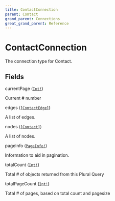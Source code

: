 ```yaml
---
title: ContactConnection
parent: Contact
grand_parent: Connections
great_grand_parent: Reference
---
```


# ContactConnection

The connection type for Contact.

## Fields

<div class="field-entry ">
  <span id="current_page" class="field-name anchored">currentPage (<code><a href="/docs/reference/scalar/int">Int!</a></code>)</span>

  <div class="description-wrapper">
   <p>Current # number</p>

  </div>
</div>

<div class="field-entry ">
  <span id="edges" class="field-name anchored">edges (<code><a href="/docs/reference/connection_type/contact/contact_edge">[ContactEdge]</a></code>)</span>

  <div class="description-wrapper">
   <p>A list of edges.</p>

  </div>
</div>

<div class="field-entry ">
  <span id="nodes" class="field-name anchored">nodes (<code><a href="/docs/reference/object/contact">[Contact]</a></code>)</span>

  <div class="description-wrapper">
   <p>A list of nodes.</p>

  </div>
</div>

<div class="field-entry ">
  <span id="page_info" class="field-name anchored">pageInfo (<code><a href="/docs/reference/object/page_info">PageInfo!</a></code>)</span>

  <div class="description-wrapper">
   <p>Information to aid in pagination.</p>

  </div>
</div>

<div class="field-entry ">
  <span id="total_count" class="field-name anchored">totalCount (<code><a href="/docs/reference/scalar/int">Int!</a></code>)</span>

  <div class="description-wrapper">
   <p>Total # of objects returned from this Plural Query</p>

  </div>
</div>

<div class="field-entry ">
  <span id="total_page_count" class="field-name anchored">totalPageCount (<code><a href="/docs/reference/scalar/int">Int!</a></code>)</span>

  <div class="description-wrapper">
   <p>Total # of pages, based on total count and pagesize</p>

  </div>
</div>

